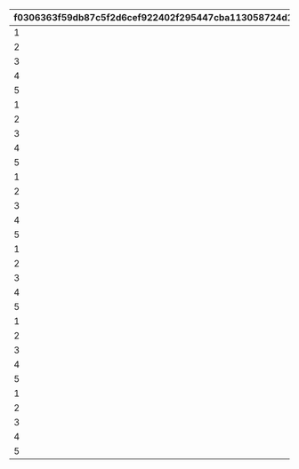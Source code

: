 |f0306363f59db87c5f2d6cef922402f295447cba113058724d1aa163bca8b43f|9fa230fea55540ef3abac5958304008dadaf0d827f1f1c5aa9a80b89a9c20a3b|bb6da8df05d22b12a7ba8f646b5dc916a4a05c25e38da0eb4497c05d4421ecae|14b90a34e373c94e0a1e25dc19a2d84a48b06063c3b4a96cd25a2dc657fa4a8e|c2a5aa8b6fa97c50a614f4477f76b0f1b85391a057fac1fc64c5f14b833f68b0|220dd1fd05308e016058e15e583a418acb0889727ab6de978d36372325e47320|04c4a3ef58b51d5fffe94be75969e1a167d72d8b1c2aa88a44a6084b0fc4c11b|bb3a684b0873badaf69814605beaa9f3d2fd5a0e004ce282bd448f6513c3056a|85f82f4cf9c302c873f6593b4fd5c494752442500585058102a3b6c667f36fd5|b4ee8de78369ef1371afdb9a660f7f8a5ff3a5451eb6e712762fe8de7b172667|1daf97f948bb4f115abb83d766995f2ef9d7df7fd48959a585b4801a0390e8ad|e06e416487677828d98414eeb66f1be81066d6858704a2865a019511b95733a4|1c9e9783d59d7f8bc5bef08c2efeb21a524def3dbf55f586c9cdf01a1a242917|d1fd1dd80e6835dba1b6bd32d37a6fab8d81e5ff32e31ac612a5e11b5e0044a9|c4328e64776ddcb120af07fb64eddd27e0364a8bfbc1cd75348b87cb69f9c563|233e541ef61bbe720d8cf300f2e288b04276febb142003e3d321c8eb612397d6|03b290fee5934d8a04cac57d2032beb98c6592c9eb6949f190a2e86e4ea1aab1|2737f7ce10e1b0425b90752ced08ea5e4a248cc6a54d230ab63dba74333c0592|
| --- | --- | --- | --- | --- | --- | --- | --- | --- | --- | --- | --- | --- | --- | --- | --- | --- | --- |
|1|150003|8|30|100|2|94002|90005|2|4|20004|3|3|300000|8|91002|1001|12|
|2|150004|8|30|150|2|94002|90005|4|4|140001|3|3|400000|60|91002|1001|12|
|3|150005|8|30|150|2|94002|90005|2|4|20004|3|3|500000|10|91002|1001|12|
|4|150006|8|30|200|2|94002|90005|4|4|140001|3|3|750000|90|91002|1001|12|
|5|150007|8|30|200|2|94002|90005|2|4|21951|3|3|1000000|1|91002|1001|12|
|1|150003|8|30|100|2|94002|90005|2|4|20004|3|3|300000|8|91002|1002|12|
|2|150004|8|30|150|2|94002|90005|4|4|140001|3|3|400000|60|91002|1002|12|
|3|150005|8|30|150|2|94002|90005|2|4|20004|3|3|500000|10|91002|1002|12|
|4|150006|8|30|200|2|94002|90005|4|4|140001|3|3|750000|90|91002|1002|12|
|5|150007|8|30|200|2|94002|90005|2|4|21951|3|3|1000000|1|91002|1002|12|
|1|150003|8|100|50|4|94002|150004|2|4|20004|3|100|300000|8|91002|1003|12|
|2|150005|8|50|100|2|94002|90005|4|4|140001|3|5|400000|60|91002|1003|12|
|3|150006|8|50|100|12|0|94002|2|4|20004|3|500000|0|10|91002|1003|0|
|4|150007|8|50|150|2|94002|90005|4|4|140001|3|10|750000|90|91002|1003|12|
|5|150008|8|50|150|12|0|94002|2|4|21951|3|1000000|0|1|91002|1003|0|
|1|150003|8|100|50|4|94002|150004|2|4|20004|3|100|300000|8|91002|1004|12|
|2|150005|8|50|100|2|94002|90005|4|4|140001|3|5|400000|60|91002|1004|12|
|3|150006|8|50|100|12|0|94002|2|4|20004|3|500000|0|10|91002|1004|0|
|4|150007|8|50|150|2|94002|90005|4|4|140001|3|10|750000|90|91002|1004|12|
|5|150008|8|50|150|12|0|94002|2|4|21951|3|1000000|0|1|91002|1004|0|
|1|150003|8|100|50|4|94002|150004|2|4|20004|3|100|300000|8|91002|1005|12|
|2|150005|8|50|100|2|94002|90005|4|4|140001|3|5|400000|60|91002|1005|12|
|3|150006|8|50|100|12|0|94002|2|4|20004|3|500000|0|10|91002|1005|0|
|4|150007|8|50|150|2|94002|90005|4|4|140001|3|10|750000|90|91002|1005|12|
|5|150008|8|50|150|12|0|94002|2|4|21951|3|1000000|0|1|91002|1005|0|
|1|150004|8|100|50|4|94002|150005|2|4|20004|3|100|300000|8|91002|1006|12|
|2|150006|8|50|100|2|94002|90005|4|4|140001|3|5|400000|60|91002|1006|12|
|3|150007|8|50|100|12|0|94002|2|4|20004|3|500000|0|10|91002|1006|0|
|4|150008|8|50|150|2|94002|90005|4|4|140001|3|10|750000|90|91002|1006|12|
|5|150009|8|50|150|12|0|94002|2|4|21951|3|1000000|0|1|91002|1006|0|